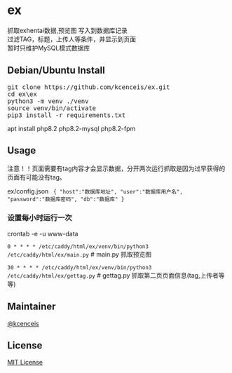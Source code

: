 # ex

抓取exhentai数据,预览图 写入到数据库记录<br>
过滤TAG，标题，上传人等条件，并显示到页面<br>
暂时只维护MySQL模式数据库<br>


## Debian/Ubuntu Install
<pre>git clone https://github.com/kcenceis/ex.git
cd ex\ex
python3 -m venv ./venv
source venv/bin/activate
pip3 install -r requirements.txt
</pre>
apt install php8.2 php8.2-mysql php8.2-fpm


## Usage

注意！！页面需要有tag内容才会显示数据，分开两次运行抓取是因为过早获得的页面有可能没有tag。

ex/config.json
<code>
{
"host":"数据库地址",
"user":"数据库用户名",
"password":"数据库密码",
"db":"数据库"
}</code>

### 设置每小时运行一次
crontab -e -u www-data

<code>0 * * * * /etc/caddy/html/ex/venv/bin/python3 /etc/caddy/html/ex/main.py</code> # main.py 抓取预览图

<code>30 * * * * /etc/caddy/html/ex/venv/bin/python3 /etc/caddy/html/ex/gettag.py</code> # gettag.py 抓取第二页页面信息(tag,上传者等等)

## Maintainer

[@kcenceis](https://github.com/kcenceis)

## License

[MIT License](LICENSE)

